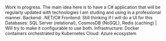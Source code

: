 Work in progress.
The main idea here is to have a C# application that will be regularly updated with technologies I am studing and using in a professional manner. 
Backend: .NET/C#
Frontend: Still thinking if I will do a UI for this
Databases: SQL Server (relational), CosmosDB (NoSQL), Redis (caching) | Will try to make it configurable to use both. 
Infrastructure: Docker containers orchestrated by Kubernetes
Cloud: Azure ecosystem
